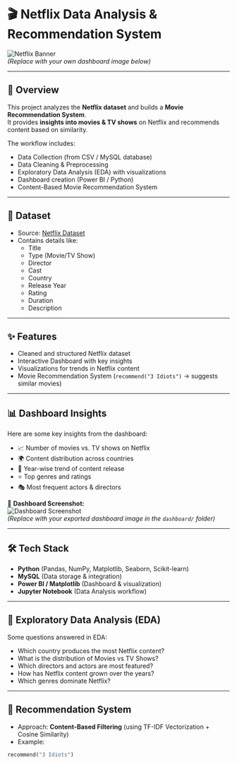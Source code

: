 # 🎬 Netflix Data Analysis & Recommendation System  

![Netflix Banner](https://cdn.pixabay.com/photo/2019/04/13/09/56/netflix-4129120_1280.jpg)  
*(Replace with your own dashboard image below)*  

---

## 📌 Overview  
This project analyzes the **Netflix dataset** and builds a **Movie Recommendation System**.  
It provides **insights into movies & TV shows** on Netflix and recommends content based on similarity.  

The workflow includes:  
- Data Collection (from CSV / MySQL database)  
- Data Cleaning & Preprocessing  
- Exploratory Data Analysis (EDA) with visualizations  
- Dashboard creation (Power BI / Python)  
- Content-Based Movie Recommendation System  

---

## 📂 Dataset  
- Source: [Netflix Dataset](https://www.kaggle.com/shivamb/netflix-shows)  
- Contains details like:  
  - Title  
  - Type (Movie/TV Show)  
  - Director  
  - Cast  
  - Country  
  - Release Year  
  - Rating  
  - Duration  
  - Description  

---

## ✨ Features  
- Cleaned and structured Netflix dataset  
- Interactive Dashboard with key insights  
- Visualizations for trends in Netflix content  
- Movie Recommendation System (`recommend("3 Idiots")` → suggests similar movies)  

---

## 📊 Dashboard Insights  

Here are some key insights from the dashboard:  
- 📈 Number of movies vs. TV shows on Netflix  
- 🌍 Content distribution across countries  
- 📅 Year-wise trend of content release  
- ⭐ Top genres and ratings  
- 🎭 Most frequent actors & directors  

📌 **Dashboard Screenshot:**  
![Dashboard Screenshot](dashboard/dashboard.png)  
*(Replace with your exported dashboard image in the `dashboard/` folder)*  

---

## 🛠 Tech Stack  
- **Python** (Pandas, NumPy, Matplotlib, Seaborn, Scikit-learn)  
- **MySQL** (Data storage & integration)  
- **Power BI / Matplotlib** (Dashboard & visualization)  
- **Jupyter Notebook** (Data Analysis workflow)  

---

## 🔎 Exploratory Data Analysis (EDA)  
Some questions answered in EDA:  
- Which country produces the most Netflix content?  
- What is the distribution of Movies vs TV Shows?  
- Which directors and actors are most featured?  
- How has Netflix content grown over the years?  
- Which genres dominate Netflix?  

---

## 🎯 Recommendation System  
- Approach: **Content-Based Filtering** (using TF-IDF Vectorization + Cosine Similarity)  
- Example:  
```python
recommend("3 Idiots")
